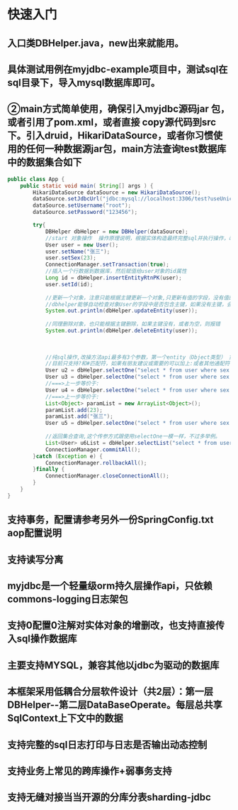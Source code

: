 # 快速入门
## 入口类DBHelper.java，new出来就能用。
## 具体测试用例在myjdbc-example项目中，测试sql在sql目录下，导入mysql数据库即可。
## ②main方式简单使用，确保引入myjdbc源码jar 包，或者引用了pom.xml，或者直接 copy源代码到src下。引入druid，HikariDataSource，或者你习惯使用的任何一种数据源jar包，main方法查询test数据库中的数据集合如下
```java
public class App {
	public static void main( String[] args ) {
		HikariDataSource dataSource = new HikariDataSource();
		dataSource.setJdbcUrl("jdbc:mysql://localhost:3306/test?useUnicode=true&characterEncoding=UTF-8&autoReconnect=true&useSSL=false");
		dataSource.setUsername("root");
		dataSource.setPassword("123456");

		try{
			DBHelper dbHelper = new DBHelper(dataSource);
			//start 对象操作  操作原理说明，根据实体构造最终完整sql并执行操作，改操方法api最多有3个参数，第一个entity（Object类型） 第二个wheresql(String主要是where条件),第三个sql语句对应的参数(对象，list，map，数组) 
			User user = new User();
			user.setName("张三");
			user.setSex(23);
			ConnectionManager.setTransaction(true);
			//插入一个行数据到数据库，然后赋值给user对象的id属性
			Long id = dbHelper.insertEntityRtnPK(user);
			user.setId(id);
			
			//更新一个对象，注意只能根据主键更新一个对象,只更新有值的字段，没有值的字段不会被更新
			//dbhelper能够自动检查对象User的字段中是否包含主键，如果没有主键，会抛出异常。
			System.out.println(dbHelper.updateEntity(user));
			
			//同理删除对象，也只能根据主键删除，如果主键没有，或者为空，则报错
			System.out.println(dbHelper.deleteEntity(user));
			
			
			
			//纯sql操作,改操方法api最多有3个参数，第一个entity（Object类型） 第二个wheresql(String主要是where条件),第三个sql语句对应的参数(对象，list，map，数组)
			//目前只支持?和#匹配符，如果有朋友建议或需要的可以加上:或者其他通配符
			User u2 = dbHelper.selectOne("select * from user where sex = #{sex} and name=#{name}",User.class, user);
			User u3 = dbHelper.selectOne("select * from user where sex = ? and name=?",User.class, 23,"张三");
			//===>上一步等价于:
			User u4 = dbHelper.selectOne("select * from user where sex = ? and name=?",User.class,new Object[]{23,"张三"});
			//===>上一步等价于:
			List<Object> paramList = new ArrayList<Object>();
			paramList.add(23);
			paramList.add("张三");
			User u5 = dbHelper.selectOne("select * from user where sex = ? and name=?",User.class,paramList);
			
			//返回集合查询,这个传参方式跟使用selectOne一模一样，不过多举例。
			List<User> u6List = dbHelper.selectList("select * from user where sex = ? name=?",User.class,paramList);
			ConnectionManager.commitAll();
		}catch (Exception e) {
			ConnectionManager.rollbackAll();
		}finally {
			ConnectionManager.closeConnectionAll();
		}
	}
}
```
## 支持事务，配置请参考另外一份SpringConfig.txt aop配置说明
## 支持读写分离
## myjdbc是一个轻量级orm持久层操作api，只依赖commons-logging日志架包<br />
## 支持0配置0注解对实体对象的增删改，也支持直接传入sql操作数据库
## 主要支持MYSQL，兼容其他以jdbc为驱动的数据库<br />
## 本框架采用低耦合分层软件设计（共2层）：第一层DBHelper--第二层DataBaseOperate。每层总共享SqlContext上下文中的数据<br />
## 支持完整的sql日志打印与日志是否输出动态控制
## 支持业务上常见的跨库操作+弱事务支持
## 支持无缝对接当当开源的分库分表sharding-jdbc
